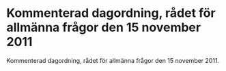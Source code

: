 # Kommenterad dagordning, rådet för allmänna frågor den 15 november 2011

Kommenterad dagordning, rådet för allmänna frågor den 15 november 2011.
